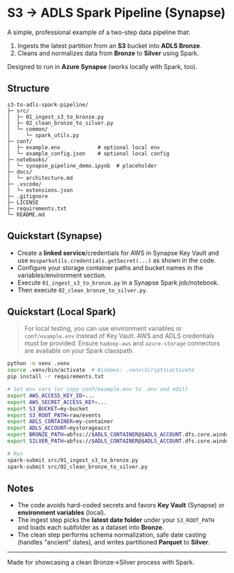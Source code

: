 # S3 → ADLS Spark Pipeline (Synapse)

A simple, professional example of a two-step data pipeline that:
1) Ingests the latest partition from an **S3** bucket into **ADLS Bronze**.
2) Cleans and normalizes data from **Bronze** to **Silver** using Spark.

Designed to run in **Azure Synapse** (works locally with Spark, too).

## Structure

```
s3-to-adls-spark-pipeline/
├─ src/
│  ├─ 01_ingest_s3_to_bronze.py
│  ├─ 02_clean_bronze_to_silver.py
│  └─ common/
│     └─ spark_utils.py
├─ conf/
│  ├─ example.env            # optional local env
│  └─ example_config.json    # optional local config
├─ notebooks/
│  └─ synapse_pipeline_demo.ipynb  # placeholder
├─ docs/
│  └─ architecture.md
├─ .vscode/
│  └─ extensions.json
├─ .gitignore
├─ LICENSE
├─ requirements.txt
└─ README.md
```

## Quickstart (Synapse)

- Create a **linked service**/credentials for AWS in Synapse Key Vault and use `mssparkutils.credentials.getSecret(...)` as shown in the code.
- Configure your storage container paths and bucket names in the variables/environment section.
- Execute `01_ingest_s3_to_bronze.py` in a Synapse Spark job/notebook.
- Then execute `02_clean_bronze_to_silver.py`.

## Quickstart (Local Spark)

> For local testing, you can use environment variables or `conf/example.env` instead of Key Vault.
> AWS and ADLS credentials must be provided. Ensure `hadoop-aws` and `azure-storage` connectors are available on your Spark classpath.

```bash
python -m venv .venv
source .venv/bin/activate  # Windows: .venv\Scripts\activate
pip install -r requirements.txt

# Set env vars (or copy conf/example.env to .env and edit)
export AWS_ACCESS_KEY_ID=...
export AWS_SECRET_ACCESS_KEY=...
export S3_BUCKET=my-bucket
export S3_ROOT_PATH=raw/events
export ADLS_CONTAINER=my-container
export ADLS_ACCOUNT=mystorageacct
export BRONZE_PATH=abfss://$ADLS_CONTAINER@$ADLS_ACCOUNT.dfs.core.windows.net/bronze
export SILVER_PATH=abfss://$ADLS_CONTAINER@$ADLS_ACCOUNT.dfs.core.windows.net/silver

# Run
spark-submit src/01_ingest_s3_to_bronze.py
spark-submit src/02_clean_bronze_to_silver.py
```

## Notes

- The code avoids hard-coded secrets and favors **Key Vault** (Synapse) or **environment variables** (local).
- The ingest step picks the **latest date folder** under your `S3_ROOT_PATH` and loads each subfolder as a dataset into **Bronze**.
- The clean step performs schema normalization, safe date casting (handles "ancient" dates), and writes partitioned **Parquet** to **Silver**.

---

Made for showcasing a clean Bronze→Silver process with Spark.